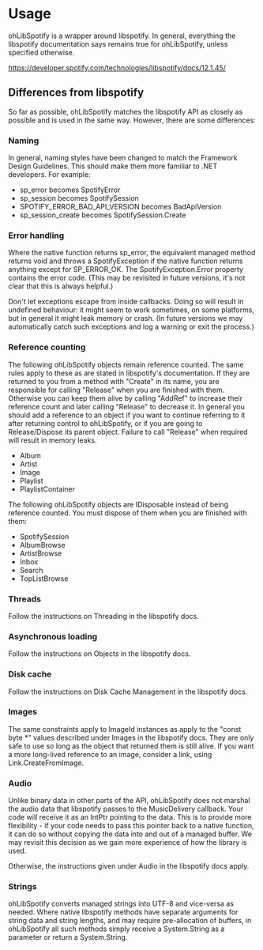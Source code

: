 # Usage

ohLibSpotify is a wrapper around libspotify. In general, everything the
libspotify documentation says remains true for ohLibSpotify, unless specified
otherwise.

https://developer.spotify.com/technologies/libspotify/docs/12.1.45/

## Differences from libspotify

So far as possible, ohLibSpotify matches the libspotify API as closely as
possible and is used in the same way. However, there are some differences:

### Naming

In general, naming styles have been changed to match the Framework Design
Guidelines. This should make them more familiar to .NET developers. For example:

 * sp_error becomes SpotifyError
 * sp_session becomes SpotifySession
 * SPOTIFY_ERROR_BAD_API_VERSION becomes BadApiVersion
 * sp_session_create becomes SpotifySession.Create

### Error handling

Where the native function returns sp_error, the equivalent managed method
returns void and throws a SpotifyException if the native function returns
anything except for SP_ERROR_OK. The SpotifyException.Error property contains
the error code. (This may be revisited in future versions, it's not clear that
this is always helpful.)

Don't let exceptions escape from inside callbacks. Doing so will result in
undefined behaviour: it might seem to work sometimes, on some platforms, but in
general it might leak memory or crash. (In future versions we may automatically
catch such exceptions and log a warning or exit the process.)

### Reference counting

The following ohLibSpotify objects remain reference counted. The same rules
apply to these as are stated in libspotify's documentation. If they are
returned to you from a method with "Create" in its name, you are responsible
for calling "Release" when you are finished with them. Otherwise you can keep
them alive by calling "AddRef" to increase their reference count and later
calling "Release" to decrease it. In general you should add a reference to an
object if you want to continue referring to it after returning control to
ohLibSpotify, or if you are going to Release/Dispose its parent object. Failure
to call "Release" when required will result in memory leaks.

 * Album
 * Artist
 * Image
 * Playlist
 * PlaylistContainer

The following ohLibSpotify objects are IDisposable instead of being reference
counted. You must dispose of them when you are finished with them:

 * SpotifySession
 * AlbumBrowse
 * ArtistBrowse
 * Inbox
 * Search
 * TopListBrowse

### Threads

Follow the instructions on Threading in the libspotify docs.

### Asynchronous loading

Follow the instructions on Objects in the libspotify docs. 

### Disk cache

Follow the instructions on Disk Cache Management in the libspotify docs.

### Images

The same constraints apply to ImageId instances as apply to the "const byte \*"
values described under Images in the libspotify docs. They are only safe to use
so long as the object that returned them is still alive. If you want a more
long-lived reference to an image, consider a link, using Link.CreateFromImage.

### Audio

Unlike binary data in other parts of the API, ohLibSpotify does not marshal the
audio data that libspotify passes to the MusicDelivery callback. Your code will
receive it as an IntPtr pointing to the data. This is to provide more
flexibility - if your code needs to pass this pointer back to a native
function, it can do so without copying the data into and out of a managed
buffer. We may revisit this decision as we gain more experience of how the
library is used.

Otherwise, the instructions given under Audio in the libspotify docs apply.

### Strings

ohLibSpotify converts managed strings into UTF-8 and vice-versa as needed. Where native libspotify methods have separate arguments for string data and string lengths, and may require pre-allocation of buffers, in ohLibSpotify all such methods simply receive a System.String as a parameter or return a System.String.

